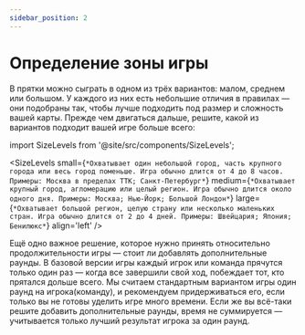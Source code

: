 ```yaml
---
sidebar_position: 2
---
```


# Определение зоны игры

В прятки можно сыграть в одном из трёх вариантов: малом, среднем или большом. У каждого из них есть небольшие отличия в правилах — они подобраны так, чтобы лучше подходить под размер и сложность вашей карты. Прежде чем двигаться дальше, решите, какой из вариантов подходит вашей игре больше всего: 

import SizeLevels from '@site/src/components/SizeLevels';

<SizeLevels
small={`*Охватывает один небольшой город, часть крупного города или весь город поменьше. Игра обычно длится от 4 до 8 часов. Примеры: Москва в пределах ТТК; Санкт-Петербург*`}
medium={`*Охватывает крупный город, агломерацию или целый регион. Игра обычно длится около одного дня. Примеры: Москва; Нью-Йорк; Большой Лондон*`}
large={`*Охватывает большой регион, целую страну или несколько маленьких стран. Игра обычно длится от 2 до 4 дней. Примеры: Швейцария; Япония; Бенилюкс*`} align='left'
/>


Ещё одно важное решение, которое нужно принять относительно продолжительности игры — стоит ли добавлять дополнительные раунды. В базовой версии игры каждый игрок или команда прячутся только один раз — когда все завершили свой ход, побеждает тот, кто прятался дольше всего. Мы считаем стандартным вариантом игры один раунд на игрока(команду), и рекомендуем придерживаться его, если только вы не готовы уделить игре много времени. Если же вы всё-таки решите добавить дополнительные раунды, время не суммируется — учитывается только лучший результат игрока за один раунд.

